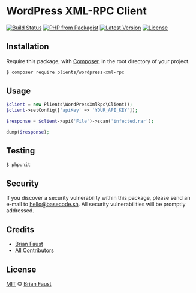 # WordPress XML-RPC Client

[![Build Status](https://img.shields.io/travis/plients/WordPress-XML-RPC-PHP-Client/master.svg?style=flat-square)](https://travis-ci.org/plients/WordPress-XML-RPC-PHP-Client)
[![PHP from Packagist](https://img.shields.io/packagist/php-v/plients/wordpress-xml-rpc.svg?style=flat-square)]()
[![Latest Version](https://img.shields.io/github/release/plients/WordPress-XML-RPC-PHP-Client.svg?style=flat-square)](https://github.com/plients/WordPress-XML-RPC-PHP-Client/releases)
[![License](https://img.shields.io/packagist/l/plients/WordPress-XML-RPC-PHP-Client.svg?style=flat-square)](https://packagist.org/packages/plients/WordPress-XML-RPC-PHP-Client)

## Installation

Require this package, with [Composer](https://getcomposer.org/), in the root directory of your project.

```bash
$ composer require plients/wordpress-xml-rpc
```

## Usage

```php
$client = new Plients\WordPressXmlRpc\Client();
$client->setConfig(['apiKey' => 'YOUR_API_KEY']);

$response = $client->api('File')->scan('infected.rar');

dump($response);
```

## Testing

``` bash
$ phpunit
```

## Security

If you discover a security vulnerability within this package, please send an e-mail to hello@basecode.sh. All security vulnerabilities will be promptly addressed.

## Credits

- [Brian Faust](https://github.com/faustbrian)
- [All Contributors](../../contributors)

## License

[MIT](LICENSE) © [Brian Faust](https://basecode.sh)
